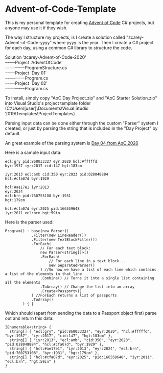 # Advent-of-Code-Template

This is my personal template for creating [Advent of Code](https://adventofcode.com/) C# projects, but anyone may use it if they wish.

The way I structure my projects, is I create a solution called "zcarey-Advent-of-Code-yyyy" where yyyy is the year. 
Then I create a C# project for each day, using a common C# library to structure the code.

Solution 'zcarey-Advent-of-Code-2020'\
-----Project 'AdventOfCode'\
----------ProgramStructure.cs\
-----Project 'Day 01'\
----------Program.cs\
-----Project 'Day 02'\
----------Program.cs

To install, simply copy "AoC Day Project.zip" and "AoC Starter Solution.zip" into Visual Studio's project template folder (C:\Users\[user]\Documents\Visual Studio 2019\Templates\ProjectTemplates)

Parsing input data can be done either through the custom "Parser" system I created, or just by parsing the string that is included in the "Day Project" by default.

An great example of the parsing system is [Day 04 from AoC 2020](https://github.com/zcarey-Advent-of-Code/zcarey-Advent-of-Code-2020/blob/master/Day04/Program.cs)

Here is a sample input data:
```
ecl:gry pid:860033327 eyr:2020 hcl:#fffffd
byr:1937 iyr:2017 cid:147 hgt:183cm

iyr:2013 ecl:amb cid:350 eyr:2023 pid:028048884
hcl:#cfa07d byr:1929

hcl:#ae17e1 iyr:2013
eyr:2024
ecl:brn pid:760753108 byr:1931
hgt:179cm

hcl:#cfa07d eyr:2025 pid:166559648
iyr:2011 ecl:brn hgt:59in
```

Here is the parser used:
```
Program() : base(new Parser()
			.Filter(new LineReader())
			.Filter(new TextBlockFilter())
			.ForEach(
				// For each text block:
				new Parser<string[]>()
				.ForEach(
					// For each line in a text block...
					new SeparatedParser()
				) //So now we have a list of each line which contains a list of the elements in that line
				.Combine() // Turns it into a single list containing all the elements
				.ToArray() // Change the list into an array
				.Create<Passport>()
			) //ForEach returns a list of passports
			.ToArray()
		) { }
```

Which should (apart from sending the data to a Passport object first) parse out and return this data:
```
IEnumerable<string> {
  string[] { "ecl:gry", "pid:860033327", "eyr:2020", "hcl:#fffffd", "byr:1937", "iyr:2017", "cid:147", "hgt:183cm" },
  string[] { "iyr:2013", "ecl:amb", "cid:350", "eyr:2023", "pid:028048884", "hcl:#cfa07d", "byr:1929" },
  string[] { "hcl:#ae17e1", "iyr:2013", "eyr:2024", "ecl:brn", "pid:760753108", "byr:1931", "hgt:179cm" },
  string[] { "hcl:#cfa07d", "eyr:2025", "pid:166559648", "iyr:2011", "ecl:brn", "hgt:59in" }
}
```
